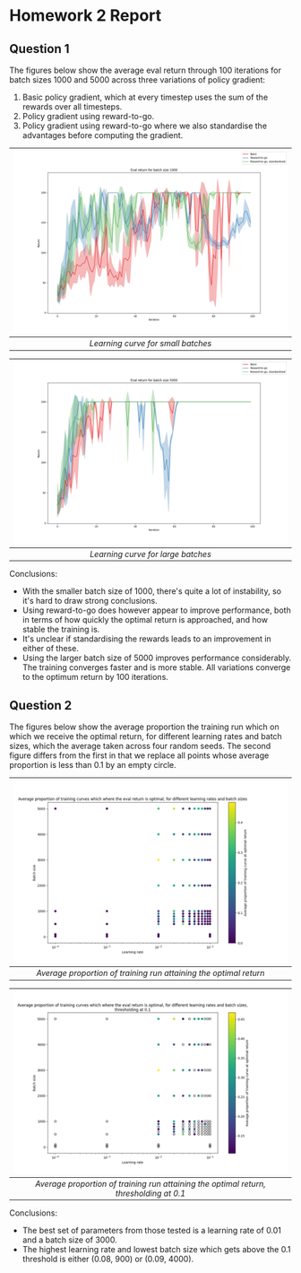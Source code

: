 # Homework 2 Report

## Question 1

The figures below show the average eval return through 100 iterations for batch sizes 1000 and 5000 across three variations of policy gradient:
1. Basic policy gradient, which at every timestep uses the sum of the rewards over all timesteps.
2. Policy gradient using reward-to-go.
3. Policy gradient using reward-to-go where we also standardise the advantages before computing the gradient.

| ![Learning curve for small batches](images/q1_small_batch.png) |
|:--:| 
| *Learning curve for small batches* |

| ![Learning curve for large batches](images/q1_large_batch.png) |
|:--:| 
| *Learning curve for large batches* |

Conclusions:
- With the smaller batch size of 1000, there's quite a lot of instability, so it's hard to draw strong conclusions.
- Using reward-to-go does however appear to improve performance, both in terms of how quickly the optimal return is approached, and how stable the training is.
- It's unclear if standardising the rewards leads to an improvement in either of these.
- Using the larger batch size of 5000 improves performance considerably. The training converges faster and is more stable. All variations converge to the optimum return by 100 iterations.


## Question 2

The figures below show the average proportion the training run which on which we receive the optimal return, for different learning rates and batch sizes, which the average taken across four random seeds. The second figure differs from the first in that we replace all points whose average proportion is less than 0.1 by an empty circle. 

| ![Average proportion of training run attaining the optimal return](images/q2_no_threshold.png) |
|:--:| 
| *Average proportion of training run attaining the optimal return* |

| ![Average proportion of training run attaining the optimal return, thresholding at 0.1](images/q2_0.1_threshold.png) |
|:--:| 
| *Average proportion of training run attaining the optimal return, thresholding at 0.1* |

Conclusions:
- The best set of parameters from those tested is a learning rate of 0.01 and a batch size of 3000.
- The highest learning rate and lowest batch size which gets above the 0.1 threshold is either (0.08, 900) or (0.09, 4000).